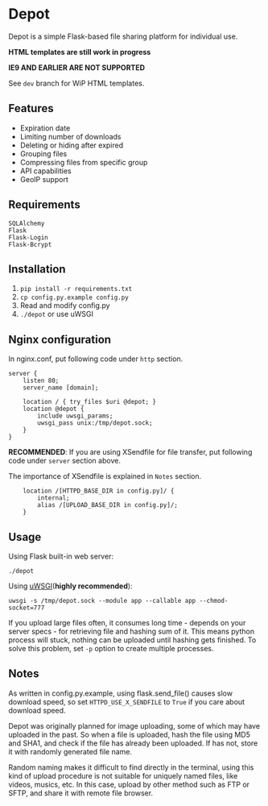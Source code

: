 Depot
=====

Depot is a simple Flask-based file sharing platform for individual use.

**HTML templates are still work in progress**

**IE9 AND EARLIER ARE NOT SUPPORTED**

See `dev` branch for WiP HTML templates.

## Features

- Expiration date
- Limiting number of downloads
- Deleting or hiding after expired
- Grouping files
- Compressing files from specific group
- API capabilities
- GeoIP support

## Requirements

```
SQLAlchemy
Flask
Flask-Login
Flask-Bcrypt
```

## Installation

1. `pip install -r requirements.txt`
2. `cp config.py.example config.py`
3. Read and modify config.py
4. `./depot` or use uWSGI

## Nginx configuration

In nginx.conf, put following code under `http` section.
```
server {
	listen 80;
	server_name [domain];

	location / { try_files $uri @depot; }
	location @depot {
		include uwsgi_params;
		uwsgi_pass unix:/tmp/depot.sock;
	}
}
```
**RECOMMENDED**: If you are using XSendfile for file transfer, put following code under `server` section above.

The importance of XSendfile is explained in `Notes` section.
```
	location /[HTTPD_BASE_DIR in config.py]/ {
		internal;
		alias /[UPLOAD_BASE_DIR in config.py]/;
	}
```
## Usage

Using Flask built-in web server:
```
./depot
```

Using [uWSGI](https://uwsgi-docs.readthedocs.org/en/latest/)(**highly recommended**):
```
uwsgi -s /tmp/depot.sock --module app --callable app --chmod-socket=777
```
If you upload large files often, it consumes long time - depends on your server specs - for retrieving file and hashing sum of it. This means python process will stuck, nothing can be uploaded until hashing gets finished. To solve this problem, set ```-p``` option to create multiple processes.

## Notes

As written in config.py.example, using flask.send_file() causes slow download speed, so set `HTTPD_USE_X_SENDFILE` to `True` if you care about download speed.


Depot was originally planned for image uploading, some of which may have uploaded in the past. So when a file is uploaded, hash the file using MD5 and SHA1, and check if the file has already been uploaded. If has not, store it with randomly generated file name. 

Random naming makes it difficult to find directly in the terminal, using this kind of upload procedure is not suitable for uniquely named files, like videos, musics, etc. In this case, upload by other method such as FTP or SFTP, and share it with remote file browser. 

